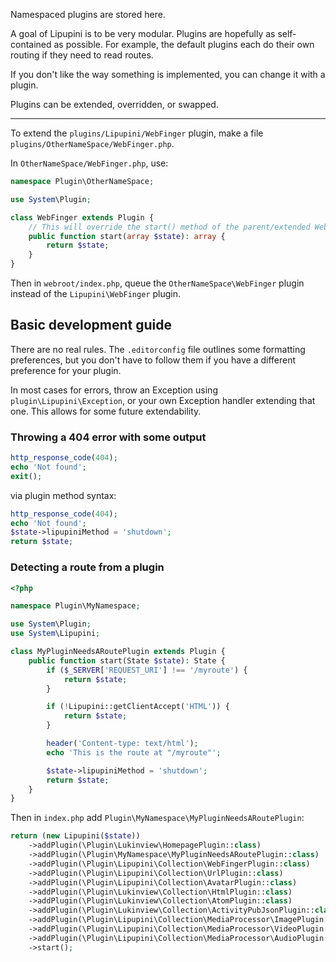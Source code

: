 Namespaced plugins are stored here.

A goal of Lipupini is to be very modular. Plugins are hopefully as self-contained as possible. For example, the default plugins each do their own routing if they need to read routes.

If you don't like the way something is implemented, you can change it with a plugin.

Plugins can be extended, overridden, or swapped.

---

To extend the `plugins/Lipupini/WebFinger` plugin, make a file `plugins/OtherNameSpace/WebFinger.php`.

In `OtherNameSpace/WebFinger.php`, use:

```php
namespace Plugin\OtherNameSpace;

use System\Plugin;

class WebFinger extends Plugin {
	// This will override the start() method of the parent/extended WebFinger class
	public function start(array $state): array {
		return $state;
	}
}
```

Then in `webroot/index.php`, queue the `OtherNameSpace\WebFinger` plugin instead of the `Lipupini\WebFinger` plugin.

## Basic development guide

There are no real rules. The `.editorconfig` file outlines some formatting preferences, but you don't have to follow them if you have a different preference for your plugin.

In most cases for errors, throw an Exception using `plugin\Lipupini\Exception`, or your own Exception handler extending that one. This allows for some future extendability.

### Throwing a 404 error with some output

```php
http_response_code(404);
echo 'Not found';
exit();
```

via plugin method syntax:

```php
http_response_code(404);
echo 'Not found';
$state->lipupiniMethod = 'shutdown';
return $state;
```

### Detecting a route from a plugin

```php
<?php

namespace Plugin\MyNamespace;

use System\Plugin;
use System\Lipupini;

class MyPluginNeedsARoutePlugin extends Plugin {
	public function start(State $state): State {
		if ($_SERVER['REQUEST_URI'] !== '/myroute') {
			return $state;
		}

		if (!Lipupini::getClientAccept('HTML')) {
			return $state;
		}

		header('Content-type: text/html');
		echo 'This is the route at "/myroute"';

		$state->lipupiniMethod = 'shutdown';
		return $state;
	}
}
```

Then in `index.php` add `Plugin\MyNamespace\MyPluginNeedsARoutePlugin`:

```php
return (new Lipupini($state))
	->addPlugin(\Plugin\Lukinview\HomepagePlugin::class)
	->addPlugin(\Plugin\MyNamespace\MyPluginNeedsARoutePlugin::class)
	->addPlugin(\Plugin\Lipupini\Collection\WebFingerPlugin::class)
	->addPlugin(\Plugin\Lipupini\Collection\UrlPlugin::class)
	->addPlugin(\Plugin\Lipupini\Collection\AvatarPlugin::class)
	->addPlugin(\Plugin\Lukinview\Collection\HtmlPlugin::class)
	->addPlugin(\Plugin\Lukinview\Collection\AtomPlugin::class)
	->addPlugin(\Plugin\Lukinview\Collection\ActivityPubJsonPlugin::class)
	->addPlugin(\Plugin\Lipupini\Collection\MediaProcessor\ImagePlugin::class)
	->addPlugin(\Plugin\Lipupini\Collection\MediaProcessor\VideoPlugin::class)
	->addPlugin(\Plugin\Lipupini\Collection\MediaProcessor\AudioPlugin::class)
	->start();
```
